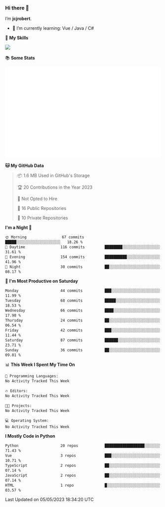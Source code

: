 ### Hi there 👋

I’m **jcjrobert**.

- 🌱 I’m currently learning: Vue / Java / C#

🌟 **My Skills**

![](https://img.shields.io/badge/-Python-3e74a2?style=flat-square&logo=Python&logoColor=fff)

📚 **Some Stats**

![](https://github.com/jcjrobert/github-stats/blob/master/generated/overview.svg)

<!--START_SECTION:waka-->
**🐱 My GitHub Data** 

> 📦 1.6 MB Used in GitHub's Storage 
 > 
> 🏆 20 Contributions in the Year 2023
 > 
> 🚫 Not Opted to Hire
 > 
> 📜 16 Public Repositories 
 > 
> 🔑 10 Private Repositories 
 > 
**I'm a Night 🦉** 

```text
🌞 Morning                67 commits          █████░░░░░░░░░░░░░░░░░░░░   18.26 % 
🌆 Daytime                116 commits         ████████░░░░░░░░░░░░░░░░░   31.61 % 
🌃 Evening                154 commits         ██████████░░░░░░░░░░░░░░░   41.96 % 
🌙 Night                  30 commits          ██░░░░░░░░░░░░░░░░░░░░░░░   08.17 % 
```
📅 **I'm Most Productive on Saturday** 

```text
Monday                   44 commits          ███░░░░░░░░░░░░░░░░░░░░░░   11.99 % 
Tuesday                  68 commits          █████░░░░░░░░░░░░░░░░░░░░   18.53 % 
Wednesday                66 commits          ████░░░░░░░░░░░░░░░░░░░░░   17.98 % 
Thursday                 24 commits          ██░░░░░░░░░░░░░░░░░░░░░░░   06.54 % 
Friday                   42 commits          ███░░░░░░░░░░░░░░░░░░░░░░   11.44 % 
Saturday                 87 commits          ██████░░░░░░░░░░░░░░░░░░░   23.71 % 
Sunday                   36 commits          ██░░░░░░░░░░░░░░░░░░░░░░░   09.81 % 
```


📊 **This Week I Spent My Time On** 

```text
💬 Programming Languages: 
No Activity Tracked This Week

🔥 Editors: 
No Activity Tracked This Week

🐱‍💻 Projects: 
No Activity Tracked This Week

💻 Operating System: 
No Activity Tracked This Week
```

**I Mostly Code in Python** 

```text
Python                   20 repos            ██████████████████░░░░░░░   71.43 % 
Vue                      3 repos             ███░░░░░░░░░░░░░░░░░░░░░░   10.71 % 
TypeScript               2 repos             ██░░░░░░░░░░░░░░░░░░░░░░░   07.14 % 
JavaScript               2 repos             ██░░░░░░░░░░░░░░░░░░░░░░░   07.14 % 
HTML                     1 repo              █░░░░░░░░░░░░░░░░░░░░░░░░   03.57 % 
```




 Last Updated on 05/05/2023 18:34:20 UTC
<!--END_SECTION:waka-->
